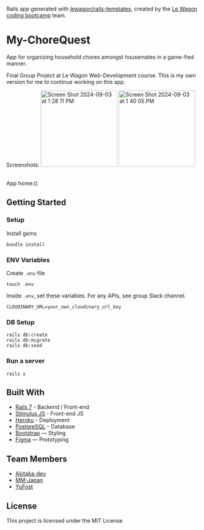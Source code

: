Rails app generated with [lewagon/rails-templates](https://github.com/lewagon/rails-templates), created by the [Le Wagon coding bootcamp](https://www.lewagon.com) team.

# My-ChoreQuest

App for organizing household chores amongst housemates in a game-fied manner.

Final Group Project at Le Wagon Web-Development course.
This is my own version for me to continue working on this app.


Screenshots:
<img width="200" alt="Screen Shot 2024-09-03 at 1 28 11 PM" src="https://github.com/user-attachments/assets/7b339b94-97ce-4162-b6e1-aa38a37c182b">
<img width="200" alt="Screen Shot 2024-09-03 at 1 40 05 PM" src="https://github.com/user-attachments/assets/7ad04e37-a9c8-40bc-80cf-468ef282e424">



<br>
App home:()


## Getting Started
### Setup

Install gems
```
bundle install
```

### ENV Variables
Create `.env` file
```
touch .env
```
Inside `.env`, set these variables. For any APIs, see group Slack channel.
```
CLOUDINARY_URL=your_own_cloudinary_url_key
```

### DB Setup
```
rails db:create
rails db:migrate
rails db:seed
```

### Run a server
```
rails s
```

## Built With
- [Rails 7](https://guides.rubyonrails.org/) - Backend / Front-end
- [Stimulus JS](https://stimulus.hotwired.dev/) - Front-end JS
- [Heroku](https://heroku.com/) - Deployment
- [PostgreSQL](https://www.postgresql.org/) - Database
- [Bootstrap](https://getbootstrap.com/) — Styling
- [Figma](https://www.figma.com) — Prototyping


## Team Members
- [Akitaka-dev](https://github.com/Akitaka-dev)
- [MM-Japan](https://github.com/MM-Japan)
- [YuFost](https://github.com/YuFost)

## License
This project is licensed under the MIT License
